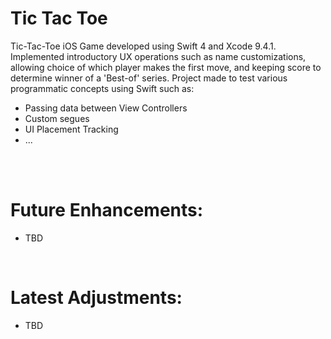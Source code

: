 # Tic Tac Toe
Tic-Tac-Toe iOS Game developed using Swift 4 and Xcode 9.4.1. Implemented introductory UX operations such as name customizations, allowing choice of which player makes the first move, and keeping score to determine winner of a 'Best-of' series. 
Project made to test various programmatic concepts using Swift such as:

<ul> 
  <li> Passing data between View Controllers </li>
  <li> Custom segues </li>
  <li> UI Placement Tracking </li>
  <li> ... </li>
</ul>
</br>


</br>


<h1>Future Enhancements:</h1>
<ul>
  <li> TBD </li>
</ul>

</br>

<h1>Latest Adjustments:</h1>
<ul>
  <li> TBD </li>
</ul>


</br>

